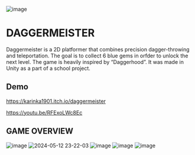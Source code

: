 ![image](https://github.com/karinka1901/Daggermeister/assets/60856417/e84110c2-8c0b-405a-afdb-439f72984583)

# DAGGERMEISTER

Daggermeister is a 2D platformer that combines precision dagger-throwing and teleportation. The goal is to collect 6 blue gems in orfder to unlock the next level. The game is heavily inspired by “Daggerhood”. 
It was made in Unity as a part of a school project.


## Demo


https://karinka1901.itch.io/daggermeister

https://youtu.be/RFExoLWc8Ec

## GAME OVERVIEW
![image](https://github.com/karinka1901/PortfolioProject/assets/60856417/8e0fb92b-36b4-4684-b680-5e222e0c182d)
![2024-05-12 23-22-03](https://github.com/karinka1901/PortfolioProject/assets/60856417/aeb17b7f-9282-4339-86aa-455e7e0903d5)
![image](https://github.com/karinka1901/PortfolioProject/assets/60856417/89381a0d-a4bf-49a9-93c1-d94a00eff6bd)
![image](https://github.com/karinka1901/PortfolioProject/assets/60856417/88228667-14e5-4daf-801f-33fcc4db7991)
![image](https://github.com/karinka1901/PortfolioProject/assets/60856417/d0b69b33-08d1-4b07-9bd5-d78a48d5bec4)
